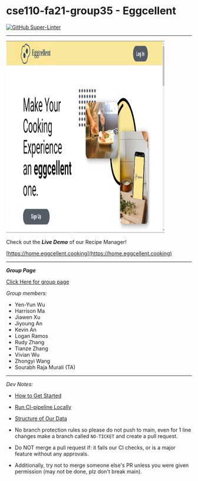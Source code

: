 # cse110-fa21-group35 - Eggcellent

[![GitHub Super-Linter](https://github.com/cse110-fa21-group35/cse110-fa21-group35/workflows/Stinky%20Code%20Check/badge.svg)](https://github.com/marketplace/actions/super-linter)

---

<img src="/admin/branding/homepage.png" alt="Eggcellent HomePage Demo image" width="430" height="520">


Check out the _**Live Demo**_ of our Recipe Manager!

[https://home.eggcellent.cooking](https://home.eggcellent.cooking)

---

_**Group Page**_

[Click Here for group page](admin/team.md)

_Group members:_

- Yen-Yun Wu
- Harrison Ma
- Jiawen Xu
- Jiyoung An
- Kevin An
- Logan Ramos
- Rudy Zhang
- Tianze Zhang
- Vivian Wu
- Zhongyi Wang
- Sourabh Raja Murali (TA)

---

_Dev Notes:_

- [How to Get Started](admin/docs/development-workflow.md)
- [Run CI-pipeline Locally](admin/docs/actions-ci/act.md)
- [Structure of Our Data](https://github.com/cse110-fa21-group35/cse110-fa21-group35/blob/main/admin/docs/data/datamodel.md)

- No branch protection rules so please do not push to main, even for 1 line changes make a branch called `NO-TICKET` and create a pull request.
- Do NOT merge a pull request if: it fails our CI checks, or is a major feature without any approvals.
- Additionally, try not to merge someone else's PR unless you were given permission (may not be done, plz don't break main).
